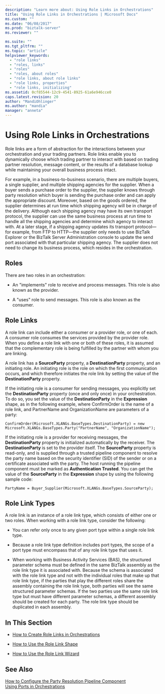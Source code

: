 ```yaml
---
description: "Learn more about: Using Role Links in Orchestrations"
title: "Using Role Links in Orchestrations | Microsoft Docs"
ms.custom: ""
ms.date: "06/08/2017"
ms.prod: "biztalk-server"
ms.reviewer: ""

ms.suite: ""
ms.tgt_pltfrm: ""
ms.topic: "article"
helpviewer_keywords: 
  - "role links"
  - "roles, links"
  - "roles"
  - "roles, about roles"
  - "role links, about role links"
  - "role links, properties"
  - "role links, initializing"
ms.assetid: 0cf85544-12c9-4541-8925-61a6e946cce0
caps.latest.revision: 20
author: "MandiOhlinger"
ms.author: "mandia"
manager: "anneta"
---
```

# Using Role Links in Orchestrations
Role links are a form of abstraction for the interactions between your orchestration and your trading partners. Role links enable you to dynamically choose which trading partner to interact with based on trading partner resolution, message content, or the results of a database lookup while maintaining your overall business process intact.  
  
 For example, in a business-to-business scenario, there are multiple buyers, a single supplier, and multiple shipping agencies for the supplier. When a buyer sends a purchase order to the supplier, the supplier knows through party resolution which buyer is sending the purchase order and can apply the appropriate discount. Moreover, based on the goods ordered, the supplier determines at run time which shipping agency will be in charge of the delivery. Although each shipping agency may have its own transport protocol, the supplier can use the same business process at run time to handle all the shipping agencies and determine which agency to interact with. At a later stage, if a shipping agency updates its transport protocol—for example, from FTP to HTTP—the supplier only needs to use BizTalk Explorer or the BizTalk Server Administration console to update the send port associated with that particular shipping agency. The supplier does not need to change its business process, which resides in the orchestration.  
  
## Roles  
 There are two roles in an orchestration:  
  
-   An "implements" role to receive and process messages. This role is also known as the provider.  
  
-   A "uses" role to send messages. This role is also known as the consumer.  
  
## Role Links  
 A role link can include either a consumer or a provider role, or one of each. A consumer role consumes the services provided by the provider role. When you define a role link with one or both of these roles, it is assumed that the complementary role is being fulfilled by the partner with whom you are linking.  
  
 A role link has a **SourceParty** property, a **DestinationParty** property, and an initiating role. An initiating role is the role on which the first communication occurs, and which therefore initiates the role link by setting the value of the **DestinationParty** property.  
  
 If the initiating role is a consumer for sending messages, you explicitly set the **DestinationParty** property (once and only once) in your orchestration. To do so, you set the value of the **DestinationParty** in the **Expression** shape, as in the following example, where ConfirmOrder is the name of a role link, and PartnerName and OrganizationName are parameters of a party:  
  
```  
ConfirmOrder(Microsoft.XLANGs.BaseTypes.DestinationParty) = new Microsoft.XLANGs.BaseTypes.Party("PartnerName", "OrganizationName");  
```  
  
 If the initiating role is a provider for receiving messages, the **DestinationParty** property is initialized automatically by the receiver. The **DestinationParty** is set to the provider itself. The **SourceParty** property is read-only, and is supplied through a trusted pipeline component to resolve the party name based on the security identifier (SID) of the sender or on a certificate associated with the party. The host running the pipeline component must be marked as **Authentication Trusted**. You can get the value of the **SourceParty** in the **Expression** shape by using the following sample code:  
  
 `PartyName = Buyer_Supplier(Microsoft.XLANGs.BaseTypes.SourceParty);`  
  
## Role Link Types  
 A role link is an instance of a role link type, which consists of either one or two roles. When working with a role link type, consider the following:  
  
-   You can refer only once to any given port type within a single role link type.  
  
-   Because a role link type definition includes port types, the scope of a port type must encompass that of any role link type that uses it.  
  
-   When working with Business Activity Services (BAS), the structured parameter schema must be defined in the same BizTalk assembly as the role link type it is associated with. Because the schema is associated with the role link type and not with the individual roles that make up that role link type, if the parties that play the different roles share the assembly containing the role link type, both parties will see the same structured parameter schemas. If the two parties use the same role link type but must have different parameter schemas, a different assembly should be created for each party. The role link type should be duplicated in each assembly.  
  
## In This Section  
  
-   [How to Create Role Links in Orchestrations](../core/how-to-create-role-links-in-orchestrations.md)  
  
-   [How to Use the Role Link Shape](../core/how-to-use-the-role-link-shape.md)  
  
-   [How to Use the Role Link Wizard](../core/how-to-use-the-role-link-wizard.md)  
  
## See Also  
 [How to Configure the Party Resolution Pipeline Component](../core/how-to-configure-the-party-resolution-pipeline-component.md)   
 [Using Ports in Orchestrations](../core/using-ports-in-orchestrations.md)
